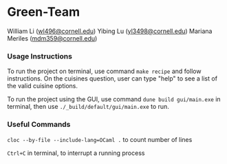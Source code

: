 # Green-Team
William Li (wl496@cornell.edu)
Yibing Lu (yl3498@cornell.edu)
Mariana Meriles (mdm359@cornell.edu)

### Usage Instructions
To run the project on terminal, use command `make recipe` and follow instructions. On the cuisines question, user can type "help" to see a list of the valid cuisine options. 

To run the project using the GUI, use command `dune build gui/main.exe` in terminal, then use `./_build/default/gui/main.exe` to run.

### Useful Commands
`cloc --by-file --include-lang=OCaml .` to count number of lines

`Ctrl+C` in terminal, to interrupt a running process


